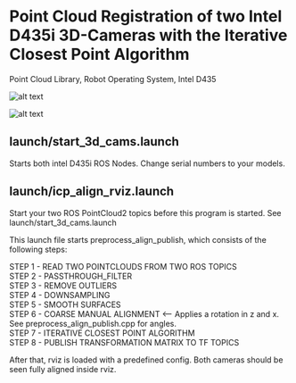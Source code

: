 # Point Cloud Registration of two Intel D435i 3D-Cameras with the Iterative Closest Point Algorithm 
Point Cloud Library, Robot Operating System, Intel D435

![alt text](https://repository-images.githubusercontent.com/215542871/3e9e6c00-24e2-11ea-9a2c-60b583b701e3)

![alt text](https://i.ibb.co/W3w2vqp/4000-3000-max.jpg)


## launch/start_3d_cams.launch
Starts both intel D435i ROS Nodes. Change serial numbers to your models.

## launch/icp_align_rviz.launch
Start your two ROS PointCloud2 topics before this program is started. See launch/start_3d_cams.launch

This launch file starts preprocess_align_publish, which consists of the following steps:

STEP 1 - READ TWO POINTCLOUDS FROM TWO ROS TOPICS  
STEP 2 - PASSTHROUGH_FILTER  
STEP 3 - REMOVE OUTLIERS  
STEP 4 - DOWNSAMPLING  
STEP 5 - SMOOTH SURFACES  
STEP 6 - COARSE MANUAL ALIGNMENT          <-- Applies a rotation in z and x. See preprocess_align_publish.cpp for angles.  
STEP 7 - ITERATIVE CLOSEST POINT ALGORITHM  
STEP 8 - PUBLISH TRANSFORMATION MATRIX TO TF TOPICS  
  
After that, rviz is loaded with a predefined config. Both cameras should be seen fully aligned inside rviz.
